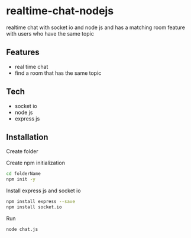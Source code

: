 # realtime-chat-nodejs
realtime chat with socket io and node js and has a matching room feature with users who have the same topic

## Features
- real time chat
- find a room that has the same topic

## Tech
- socket io
- node js
- express js

## Installation

Create folder

Create npm initialization

```sh
cd folderName
npm init -y
```
Install express js and socket io

```sh
npm install express --save
npm install socket.io
```
Run

```sh
node chat.js
```
